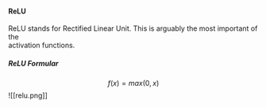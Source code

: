    #### ReLU
ReLU stands for Rectified Linear Unit. This is arguably the most important of the  
activation functions. 
##### ReLU Formular
$$f(x)=max(0, x)$$![[relu.png]]
